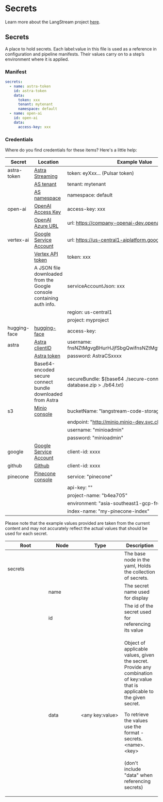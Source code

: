# Secrets

Learn more about the LangStream project [here](../about/what-is-langstream.md).

## Secrets

A place to hold secrets. Each label:value in this file is used as a reference in configuration and pipeline manifests. Their values carry on to a step’s environment where it is applied.

### Manifest

```yaml
secrets:
  - name: astra-token
    id: astra-token
    data:
      token: xxx
      tenant: mytenant
      namespace: default
  - name: open-ai
    id: open-ai
    data:
      access-key: xxx
```

### Credentials

Where do you find credentials for these items? Here's a little help:

| Secret       | Location                                                                                                                  | Example Value                                                        |
| ------------ | ------------------------------------------------------------------------------------------------------------------------- | -------------------------------------------------------------------- |
| astra-token  | [Astra Streaming](https://astra.datastax.com/)                                                                            | token: eyXxx... (Pulsar token)                                       |
|              | [AS tenant](https://astra.datastax.com/)                                                                                  | tenant: mytenant                                                     |
|              | [AS namespace](https://astra.datastax.com/)                                                                               | namespace: default                                                   |
| open-ai      | [OpenAI Access Key](https://platform.openai.com/)                                                                         | access-key: xxx                                                      |
|              | [OpenAI Azure URL](https://azure.microsoft.com/en-us/products/ai-services/openai-service)                                 | url: https://company-openai-dev.openai.azure.com/                    |
| vertex-ai    | [Google Service Account](https://developers.google.com/identity/protocols/oauth2#serviceaccount)                          | url: https://us-central1-aiplatform.googleapis.com                   |
|              | [Vertex API token](https://cloud.google.com/vertex-ai/docs/workbench/reference/authentication)                            | token: xxx                                                           |
|              | A JSON file downloaded from the Google console containing auth info.                                                      | serviceAccountJson: xxx                                              |
|              |                                                                                                                           | region: us-central1                                                  |
|              |                                                                                                                           | project: myproject                                                   |
| hugging-face | [hugging-face](https://huggingface.co/docs/hub/security-tokens)                                                           | access-key:                                                          |
| astra        | [Astra clientID](https://astra.datastax.com/)                                                                             | username: fnsNZtMgvgBHurHJjfSbgQwifnsNZtMgvgBHurHJjfSbgQwi           |
|              | [Astra token](https://astra.datastax.com/)                                                                                | password: AstraCSxxxx                                                |
|              | Base64-encoded secure connect bundle downloaded from Astra                                                                | secureBundle: $(base64 ./secure-connect-my-database.zip > ./b64.txt) |
| s3           | [Minio console](https://min.io/docs/minio/kubernetes/upstream/)                                                           | bucketName: "langstream-code-storage"                                |
|              |                                                                                                                           | endpoint: "http://minio.minio-dev.svc.cluster.local:9000"            |
|              |                                                                                                                           | username: "minioadmin"                                               |
|              |                                                                                                                           | password: "minioadmin"                                               |
| google       | [Google Service Account](https://developers.google.com/identity/protocols/oauth2#serviceaccount)                          | client-id: xxxx                                                      |
| github       | [Github](https://docs.github.com/en/apps/oauth-apps/building-oauth-apps/authenticating-to-the-rest-api-with-an-oauth-app) | client-id: xxxx                                                      |
| pinecone     | [Pinecone console](https://app.pinecone.io/)                                                                              | service: "pinecone"                                                  |
|              |                                                                                                                           | api-key: ""                                                          |
|              |                                                                                                                           | project-name: "b4ea705"                                              |
|              |                                                                                                                           | environment: "asia-southeast1-gcp-free"                              |
|              |                                                                                                                           | index-name: "my-pinecone-index"                                      |

Please note that the example values provided are taken from the current content and may not accurately reflect the actual values that should be used for each secret.

<table><thead><tr><th width="119">Root</th><th width="91">Node</th><th width="127">Type</th><th>Description</th></tr></thead><tbody><tr><td><br>secrets</td><td></td><td></td><td>The base node in the yaml, Holds the collection of secrets.</td></tr><tr><td></td><td>name</td><td><br></td><td>The secret name used for display</td></tr><tr><td></td><td>id</td><td><br></td><td>The id of the secret used for referencing its value</td></tr><tr><td></td><td>data</td><td>&#x3C;any key:value><br></td><td><p>Object of applicable values, given the secret. Provide any combination of key:value that is applicable to the given secret.</p><p></p><p>To retrieve the values use the format - secrets.&#x3C;name>.&#x3C;key><br><br>(don't include "data" when referencing secrets)</p></td></tr></tbody></table>
